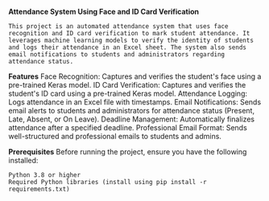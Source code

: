 **Attendance System Using Face and ID Card Verification**

    This project is an automated attendance system that uses face recognition and ID card verification to mark student attendance. It leverages machine learning models to verify the identity of students and logs their attendance in an Excel sheet. The system also sends email notifications to students and administrators regarding attendance status.

**Features**
        Face Recognition: Captures and verifies the student's face using a pre-trained Keras model.
        ID Card Verification: Captures and verifies the student's ID card using a pre-trained Keras model.
        Attendance Logging: Logs attendance in an Excel file with timestamps.
        Email Notifications: Sends email alerts to students and administrators for attendance status (Present, Late, Absent, or On Leave).
        Deadline Management: Automatically finalizes attendance after a specified deadline.
        Professional Email Format: Sends well-structured and professional emails to students and admins.

**Prerequisites**
Before running the project, ensure you have the following installed:
    
    Python 3.8 or higher
    Required Python libraries (install using pip install -r requirements.txt)
